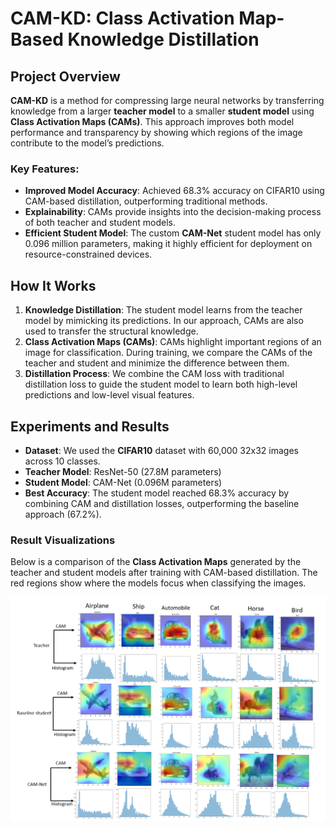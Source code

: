 
# CAM-KD: Class Activation Map-Based Knowledge Distillation

## Project Overview

**CAM-KD** is a method for compressing large neural networks by transferring knowledge from a larger **teacher model** to a smaller **student model** using **Class Activation Maps (CAMs)**. This approach improves both model performance and transparency by showing which regions of the image contribute to the model’s predictions.

### Key Features:
- **Improved Model Accuracy**: Achieved 68.3% accuracy on CIFAR10 using CAM-based distillation, outperforming traditional methods.
- **Explainability**: CAMs provide insights into the decision-making process of both teacher and student models.
- **Efficient Student Model**: The custom **CAM-Net** student model has only 0.096 million parameters, making it highly efficient for deployment on resource-constrained devices.

## How It Works

1. **Knowledge Distillation**: The student model learns from the teacher model by mimicking its predictions. In our approach, CAMs are also used to transfer the structural knowledge.
2. **Class Activation Maps (CAMs)**: CAMs highlight important regions of an image for classification. During training, we compare the CAMs of the teacher and student and minimize the difference between them.
3. **Distillation Process**: We combine the CAM loss with traditional distillation loss to guide the student model to learn both high-level predictions and low-level visual features.

## Experiments and Results

- **Dataset**: We used the **CIFAR10** dataset with 60,000 32x32 images across 10 classes.
- **Teacher Model**: ResNet-50 (27.8M parameters)
- **Student Model**: CAM-Net (0.096M parameters)
- **Best Accuracy**: The student model reached 68.3% accuracy by combining CAM and distillation losses, outperforming the baseline approach (67.2%).

### Result Visualizations

Below is a comparison of the **Class Activation Maps** generated by the teacher and student models after training with CAM-based distillation. The red regions show where the models focus when classifying the images.

![CAM Results](https://github.com/shahriyar-zaman/CAM-KD-A-Class-Activation-Map-Based-Approach-Towards-Knowledge-Distillation/blob/fbd70d592ef073f6665edc46b20ef4f683053771/cam_com_upd.png)




